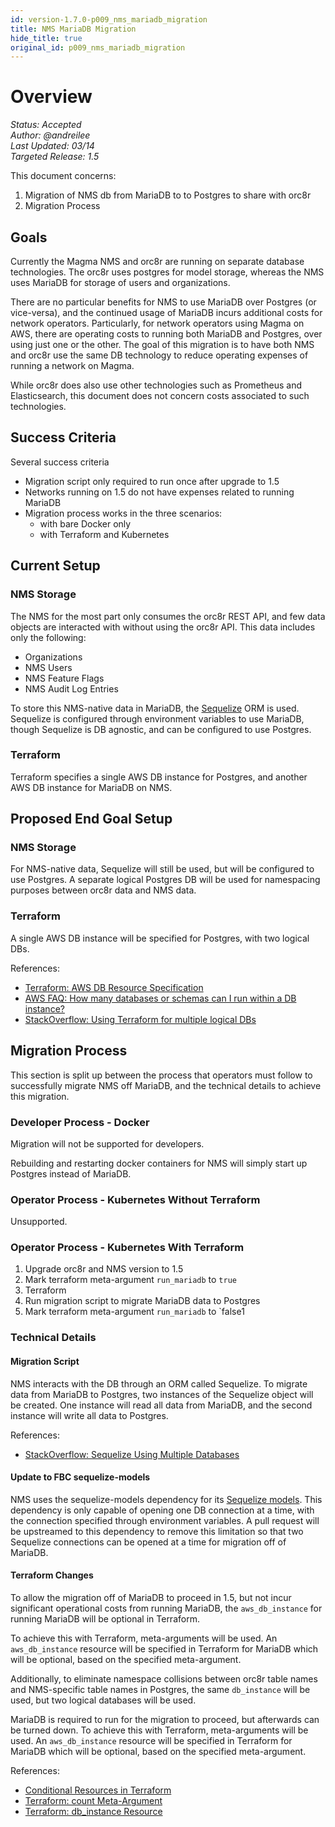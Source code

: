 ```yaml
---
id: version-1.7.0-p009_nms_mariadb_migration
title: NMS MariaDB Migration
hide_title: true
original_id: p009_nms_mariadb_migration
---
```


# Overview

*Status: Accepted*\
*Author: @andreilee*\
*Last Updated: 03/14*\
*Targeted Release: 1.5*

This document concerns:

1. Migration of NMS db from MariaDB to to Postgres to share with orc8r
2. Migration Process

## Goals

Currently the Magma NMS and orc8r are running on separate database
technologies. The orc8r uses postgres for model storage, whereas the NMS uses
MariaDB for storage of users and organizations.

There are no particular benefits for NMS to use MariaDB over Postgres
(or vice-versa), and the continued usage of MariaDB incurs additional costs
for network operators.
Particularly, for network operators using Magma on AWS, there are operating
costs to running both MariaDB and Postgres, over using just one or the other.
The goal of this migration is to have both NMS and orc8r use the same DB
technology to reduce operating expenses of running a network on Magma.

While orc8r does also use other technologies such as Prometheus and
Elasticsearch, this document does not concern costs associated to such
technologies.

## Success Criteria

Several success criteria

- Migration script only required to run once after upgrade to 1.5
- Networks running on 1.5 do not have expenses related to running MariaDB
- Migration process works in the three scenarios:
    - with bare Docker only
    - with Terraform and Kubernetes

## Current Setup

### NMS Storage

The NMS for the most part only consumes the orc8r REST API, and few data
objects are interacted with without using the orc8r API.
This data includes only the following:

- Organizations
- NMS Users
- NMS Feature Flags
- NMS Audit Log Entries

To store this NMS-native data in MariaDB, the [Sequelize](https://sequelize.org/master/)
ORM is used. Sequelize is configured through environment variables to use
MariaDB, though Sequelize is DB agnostic, and can be configured to use
Postgres.

### Terraform

Terraform specifies a single AWS DB instance for Postgres, and another AWS
DB instance for MariaDB on NMS.

## Proposed End Goal Setup

### NMS Storage

For NMS-native data, Sequelize will still be used, but will be configured to
use Postgres. A separate logical Postgres DB will be used for namespacing
purposes between orc8r data and NMS data.

### Terraform

A single AWS DB instance will be specified for Postgres, with two logical DBs.

References:

- [Terraform: AWS DB Resource Specification](https://registry.terraform.io/providers/hashicorp/aws/latest/docs/resources/db_instance)
- [AWS FAQ: How many databases or schemas can I run within a DB instance?](https://aws.amazon.com/rds/faqs/)
- [StackOverflow: Using Terraform for multiple logical DBs](https://stackoverflow.com/questions/52542244/provision-multiple-logical-databases-with-terraform-on-aws-rds-cluster-instance)

## Migration Process

This section is split up between the process that operators must follow to
successfully migrate NMS off MariaDB, and the technical details to achieve
this migration.

### Developer Process - Docker

Migration will not be supported for developers.

Rebuilding and restarting docker containers for NMS will simply start up
Postgres instead of MariaDB.

### Operator Process - Kubernetes Without Terraform

Unsupported.

### Operator Process - Kubernetes With Terraform

1. Upgrade orc8r and NMS version to 1.5
2. Mark terraform meta-argument `run_mariadb` to `true`
3. Terraform
4. Run migration script to migrate MariaDB data to Postgres
5. Mark terraform meta-argument `run_mariadb` to `false1

### Technical Details

#### Migration Script

NMS interacts with the DB through an ORM called Sequelize. To migrate data
from MariaDB to Postgres, two instances of the Sequelize object will be
created. One instance will read all data from MariaDB, and the second instance
will write all data to Postgres.

References:

- [StackOverflow: Sequelize Using Multiple Databases](https://stackoverflow.com/questions/37078970/sequelize-using-multiple-databases)

#### Update to FBC sequelize-models

NMS uses the sequelize-models dependency for its [Sequelize models](https://sequelize.org/master/manual/model-basics.html).
This dependency is only capable of opening one DB connection at a time, with
the connection specified through environment variables. A pull request will
be upstreamed to this dependency to remove this limitation so that two
Sequelize connections can be opened at a time for migration off of MariaDB.

#### Terraform Changes

To allow the migration off of MariaDB to proceed in 1.5, but not incur
significant operational costs from running MariaDB, the `aws_db_instance` for
running MariaDB will be optional in Terraform.

To achieve this with Terraform, meta-arguments will be used.
An `aws_db_instance` resource will be specified in Terraform for MariaDB which
will be optional, based on the specified meta-argument.

Additionally, to eliminate namespace collisions between orc8r table names and
NMS-specific table names in Postgres, the same `db_instance` will be used, but
two logical databases will be used.

MariaDB is required to run for the migration to proceed, but afterwards can be
turned down. To achieve this with Terraform, meta-arguments will be used.
An `aws_db_instance` resource will be specified in Terraform for MariaDB which
will be optional, based on the specified meta-argument.

References:

- [Conditional Resources in Terraform](https://dev.to/tbetous/how-to-make-conditionnal-resources-in-terraform-440n)
- [Terraform: count Meta-Argument](https://www.terraform.io/docs/language/meta-arguments/count.html)
- [Terraform: db_instance Resource](https://registry.terraform.io/providers/hashicorp/aws/latest/docs/resources/db_instance)
